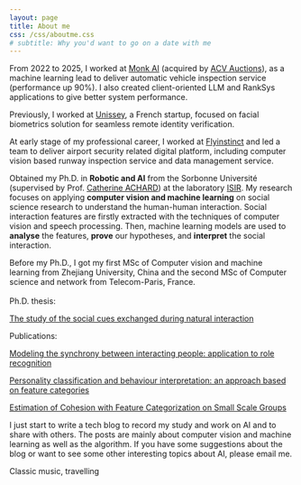```yaml
---
layout: page
title: About me
css: /css/aboutme.css
# subtitle: Why you'd want to go on a date with me
---
```

<div id="aboutme-section">

<p class="about-text">
<span class="fa fa-briefcase about-icon"></span>

From 2022 to 2025, I worked at <a href="https://monk.ai/">Monk AI</a> (acquired by <a href="https://www.acvauctions.com/">ACV Auctions</a>), as a machine learning lead to deliver automatic vehicle inspection service (performance up 90%). I also created client-oriented LLM and RankSys applications to give better system performance.

Previously, I worked at <a href="https://www.unissey.com/en">Unissey</a>, a French startup, focused on facial biometrics solution for seamless remote identity verification. 

At early stage of my professional career, I worked at <a href="https://www.flyinstinct.com/">Flyinstinct</a> and led a team to deliver airport security related digital platform, including computer vision based runway inspection service and data management service.

<p class="about-text">
<span class="fa fa-graduation-cap about-icon"></span>
Obtained my Ph.D. in <strong>Robotic and AI</strong> from the Sorbonne Université (supervised by Prof. <a href="http://www.isir.upmc.fr/?op=view_profil&lang=fr&id=7" target="_blank">Catherine ACHARD</a>) at the laboratory <a href="http://www.isir.upmc.fr/">ISIR</a>. My research focuses on applying <strong>computer vision and machine learning</strong> on social science research to understand the human-human interaction. Social interaction features are firstly extracted with the techniques of computer vision and speech processing. Then, machine learning models are used to <strong>analyse</strong> the features, <strong>prove</strong> our hypotheses, and <strong>interpret</strong> the social interaction.<br/>

Before my Ph.D., I got my first MSc of Computer vision and machine learning from Zhejiang University, China and the second MSc of Computer science and network from Telecom-Paris, France. <br/>
<br/>
Ph.D. thesis:<br/>

<a href="http://www.theses.fr/2018SORUS057">The study of the social cues exchanged during natural interaction</a><br/>

Publications:<br/>

<a href="https://link.springer.com/article/10.1007/s11042-016-4267-4">Modeling the synchrony between interacting people: application to role recognition</a><br/>

<a href="https://dl.acm.org/doi/10.1145/2993148.2993201">Personality classification and behaviour interpretation: an approach based on feature categories</a><br/>

<a href="http://www.lsis.org/wacai2018/proceedings/WACAI2018_paper_4.pdf">Estimation of Cohesion with Feature Categorization on Small Scale Groups</a><br/>
</p>


<p class="about-text">
<span class="fas fa-pen about-icon"></span>
I just start to write a tech blog to record my study and work on AI and to share with others. The posts are mainly about computer vision and machine learning as well as the algorithm. If you have some suggestions about the blog or want to see some other interesting topics about AI, please email me.
</p>

<!-- <p class="about-text">
<span class="fa fa-code about-icon"></span>
I'm just starting 
</p> -->

<p class="about-text">
<span class="fa fa-heart about-icon"></span>
Classic music, travelling
</p>

<!-- <p class="about-text">
<span class="fa fa-file-text-o about-icon"></span>
The <strong><a href="/projects">projects</a></strong> page is a nice place to see some of my work, but you can also view my (somewhat outdated) <a href="/resume">resume</a>. 
</p> -->





